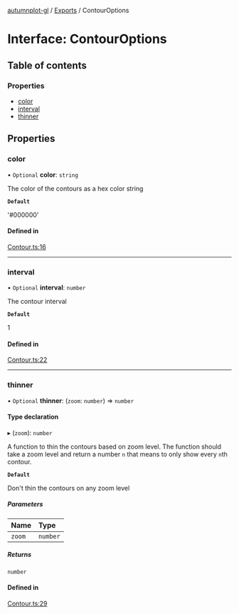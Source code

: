 [autumnplot-gl](../README.md) / [Exports](../modules.md) / ContourOptions

# Interface: ContourOptions

## Table of contents

### Properties

- [color](ContourOptions.md#color)
- [interval](ContourOptions.md#interval)
- [thinner](ContourOptions.md#thinner)

## Properties

### color

• `Optional` **color**: `string`

The color of the contours as a hex color string

**`Default`**

'#000000'

#### Defined in

[Contour.ts:16](https://github.com/tsupinie/autumnplot-gl/blob/3306c37/src/Contour.ts#L16)

___

### interval

• `Optional` **interval**: `number`

The contour interval

**`Default`**

1

#### Defined in

[Contour.ts:22](https://github.com/tsupinie/autumnplot-gl/blob/3306c37/src/Contour.ts#L22)

___

### thinner

• `Optional` **thinner**: (`zoom`: `number`) => `number`

#### Type declaration

▸ (`zoom`): `number`

A function to thin the contours based on zoom level. The function should take a zoom level and return a number `n` that means to only show every 
`n`th contour.

**`Default`**

Don't thin the contours on any zoom level

##### Parameters

| Name | Type |
| :------ | :------ |
| `zoom` | `number` |

##### Returns

`number`

#### Defined in

[Contour.ts:29](https://github.com/tsupinie/autumnplot-gl/blob/3306c37/src/Contour.ts#L29)
